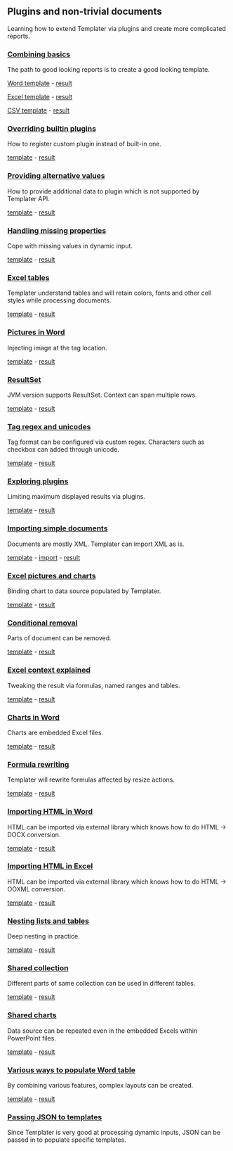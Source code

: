 ## Plugins and non-trivial documents

Learning how to extend Templater via plugins and create more complicated reports.

### [Combining basics](FoodOrder%20(.NET)/Readme.md)

The path to good looking reports is to create a good looking template.

[Word template](FoodOrder%20(.NET)/FoodOrder.Web/App_Data/Order.docx?raw=true) - [result](FoodOrder%20(.NET)/result.docx?raw=true)

[Excel template](FoodOrder%20(.NET)/FoodOrder.Web/App_Data/Order.xlsx?raw=true) - [result](FoodOrder%20(.NET)/result.xlsx?raw=true)

[CSV template](FoodOrder%20(.NET)/FoodOrder.Web/App_Data/Order.csv) - [result](FoodOrder%20(.NET)/result.csv)

### [Overriding builtin plugins](BoolOverride/Readme.md)

How to register custom plugin instead of built-in one.

[template](BoolOverride/template/Bools.docx?raw=true) - [result](BoolOverride/result.docx?raw=true)

### [Providing alternative values](AlternativeProperty/Readme.md)

How to provide additional data to plugin which is not supported by Templater API.

[template](AlternativeProperty/template/Fields.docx?raw=true) - [result](AlternativeProperty/result.docx?raw=true)

### [Handling missing properties](MissingProperty/Readme.md)

Cope with missing values in dynamic input.

[template](MissingProperty/template/dynamic.docx?raw=true) - [result](MissingProperty/result.docx?raw=true)

### [Excel tables](IsoCountries%20(.NET)/Readme.md)

Templater understand tables and will retain colors, fonts and other cell styles while processing documents.

[template](IsoCountries%20(.NET)/Templates/Countries.xlsx?raw=true) - [result](IsoCountries%20(.NET)/result.xlsx?raw=true)

### [Pictures in Word](Pictures/Readme.md)

Injecting image at the tag location.

[template](Pictures/template/Pictures.docx?raw=true) - [result](Pictures/result.docx?raw=true)

### [ResultSet](ResultSetExample%20(Java)/Readme.md)

JVM version supports ResultSet. Context can span multiple rows.

[template](ResultSetExample%20(Java)/src/main/resources/MyCoffeeTable.xlsx?raw=true) - [result](ResultSetExample%20(Java)/result.xlsx?raw=true)

### [Tag regex and unicodes](QuestionnairePlugin/Readme.md)

Tag format can be configured via custom regex. Characters such as checkbox can added through unicode.

[template](QuestionnairePlugin/template/questions.docx?raw=true) - [result](QuestionnairePlugin/result.docx?raw=true)

### [Exploring plugins](LimitPlugins/Readme.md)

Limiting maximum displayed results via plugins.

[template](LimitPlugins/template/Limits.docx?raw=true) - [result](LimitPlugins/result.docx?raw=true)

### [Importing simple documents](DocxImport/Readme.md)

Documents are mostly XML. Templater can import XML as is.

[template](DocxImport/template/Master.docx?raw=true) - [import](DocxImport/template/ToImport.docx?raw=true) - [result](DocxImport/result.docx?raw=true)

### [Excel pictures and charts](ExchangeRates%20(.NET)/Readme.md)

Binding chart to data source populated by Templater.

[template](ExchangeRates%20(.NET)/Templates/ExchangeRate.xlsx?raw=true) - [result](ExchangeRates%20(.NET)/result.xlsx?raw=true)

### [Conditional removal](CollapseRegion/Readme.md)

Parts of document can be removed.

[template](CollapseRegion/template/Collapse.docx?raw=true) - [result](CollapseRegion/result.docx?raw=true)

### [Excel context explained](ExcelContextRules/Readme.md)

Tweaking the result via formulas, named ranges and tables.

[template](ExcelContextRules/template/flattening.xlsx?raw=true) - [result](ExcelContextRules/result.xlsx?raw=true)

### [Charts in Word](ChartExample/Readme.md)

Charts are embedded Excel files.

[template](ChartExample/template/Charts.docx?raw=true) - [result](ChartExample/result.docx?raw=true)

### [Formula rewriting](Formulas/Readme.md)

Templater will rewrite formulas affected by resize actions.

[template](Formulas/template/Formulas.xlsx?raw=true) - [result](Formulas/result.xlsx?raw=true)

### [Importing HTML in Word](HtmlToWord/Readme.md)

HTML can be imported via external library which knows how to do HTML -> DOCX conversion.

[template](HtmlToWord/template/template.docx?raw=true) - [result](HtmlToWord/result.docx?raw=true)

### [Importing HTML in Excel](HtmlToExcel/Readme.md)

HTML can be imported via external library which knows how to do HTML -> OOXML conversion.

[template](HtmlToExcel/template/Document.xlsx?raw=true) - [result](HtmlToExcel/result.xlsx?raw=true)

### [Nesting lists and tables](ListsAndTables/Readme.md)

Deep nesting in practice.

[template](ListsAndTables/template/Nesting.docx?raw=true) - [result](ListsAndTables/result.docx?raw=true)

### [Shared collection](SharedCollection/Readme.md)

Different parts of same collection can be used in different tables.

[template](SharedCollection/template/TwoTables.docx?raw=true) - [result](SharedCollection/result.docx?raw=true)

### [Shared charts](SharedCharts/Readme.md)

Data source can be repeated even in the embedded Excels within PowerPoint files.

[template](SharedCharts/template/charts.pptx?raw=true) - [result](SharedCharts/result.pptx?raw=true)

### [Various ways to populate Word table](WordTables/Readme.md)

By combining various features, complex layouts can be created.

[template](WordTables/template/Tables.docx?raw=true) - [result](WordTables/result.docx?raw=true)

### [Passing JSON to templates](TemplaterJson/Readme.md)

Since Templater is very good at processing dynamic inputs, JSON can be passed in to populate specific templates.
